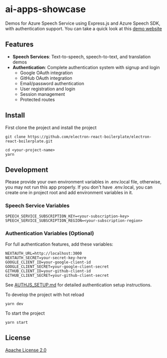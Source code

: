# ai-apps-showcase
Demos for Azure Speech Service using Express.js and Azure Speech SDK, with authentication support. You can take a quick look at this [demo website](https://speech-suite.azurewebsites.net)

## Features

- **Speech Services**: Text-to-speech, speech-to-text, and translation demos
- **Authentication**: Complete authentication system with signup and login
  - Google OAuth integration
  - GitHub OAuth integration
  - Email/password authentication
  - User registration and login
  - Session management
  - Protected routes

## Install

First clone the project and install the project
```
git clone https://github.com/electron-react-boilerplate/electron-react-boilerplate.git  

cd <your-project-name>
yarn
```

## Development

Please provide your own environment variables in .env.local file, otherwise, you may not run this app properly.
If you don't have .env.local, you can create one in project root and add environment variables in it.

### Speech Service Variables
```
SPEECH_SERVICE_SUBSCRIPTION_KEY=<your-subscription-key>
SPEECH_SERVICE_SUBSCRIPTION_REGION=<your-subscription-region>
```

### Authentication Variables (Optional)
For full authentication features, add these variables:
```
NEXTAUTH_URL=http://localhost:3000
NEXTAUTH_SECRET=your-secret-key-here
GOOGLE_CLIENT_ID=your-google-client-id
GOOGLE_CLIENT_SECRET=your-google-client-secret
GITHUB_CLIENT_ID=your-github-client-id
GITHUB_CLIENT_SECRET=your-github-client-secret
```

See [AUTHJS_SETUP.md](AUTHJS_SETUP.md) for detailed authentication setup instructions.

To develop the project with hot reload
```
yarn dev
```

To start the project
```
yarn start
```

## License

[Apache License 2.0](LICENSE)
